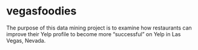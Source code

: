 # vegasfoodies
The purpose of this data mining project is to examine how restaurants can improve their Yelp profile to become more “successful” on Yelp in Las Vegas, Nevada. 
